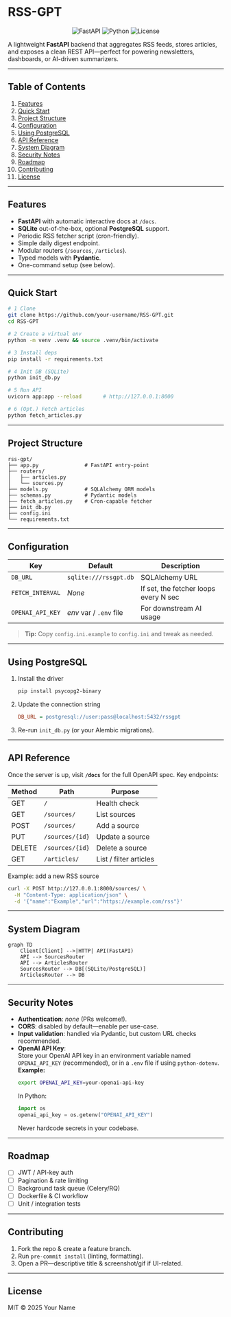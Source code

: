# RSS-GPT <!-- omit in toc -->

<p align="center">
  <img src="https://img.shields.io/badge/FastAPI-0.110+-green?style=flat-square" alt="FastAPI">
  <img src="https://img.shields.io/badge/Python-3.10%2B-blue?style=flat-square" alt="Python">
  <img src="https://img.shields.io/badge/License-MIT-lightgrey?style=flat-square" alt="License">
</p>

A lightweight **FastAPI** backend that aggregates RSS feeds, stores articles, and exposes a clean REST API—perfect for powering newsletters, dashboards, or AI-driven summarizers.

---

## Table of Contents <!-- omit in toc -->
1. [Features](#features)
2. [Quick Start](#quick-start)
3. [Project Structure](#project-structure)
4. [Configuration](#configuration)
5. [Using PostgreSQL](#using-postgresql)
6. [API Reference](#api-reference)
7. [System Diagram](#system-diagram)
8. [Security Notes](#security-notes)
9. [Roadmap](#roadmap)
10. [Contributing](#contributing)
11. [License](#license)

---

## Features
- **FastAPI** with automatic interactive docs at `/docs`.
- **SQLite** out-of-the-box, optional **PostgreSQL** support.
- Periodic RSS fetcher script (cron-friendly).
- Simple daily digest endpoint.
- Modular routers (`/sources`, `/articles`).
- Typed models with **Pydantic**.
- One-command setup (see below).

---

## Quick Start

```bash
# 1 Clone
git clone https://github.com/your-username/RSS-GPT.git
cd RSS-GPT

# 2 Create a virtual env
python -m venv .venv && source .venv/bin/activate

# 3 Install deps
pip install -r requirements.txt

# 4 Init DB (SQLite)
python init_db.py

# 5 Run API
uvicorn app:app --reload       # http://127.0.0.1:8000

# 6 (Opt.) Fetch articles
python fetch_articles.py
```

---

## Project Structure

```
rss-gpt/
├── app.py               # FastAPI entry-point
├── routers/
│   ├── articles.py
│   └── sources.py
├── models.py            # SQLAlchemy ORM models
├── schemas.py           # Pydantic models
├── fetch_articles.py    # Cron-capable fetcher
├── init_db.py
├── config.ini
└── requirements.txt
```

---

## Configuration

| Key              | Default                 | Description                           |
| ---------------- | ----------------------- | ------------------------------------- |
| `DB_URL`         | `sqlite:///rssgpt.db`   | SQLAlchemy URL                        |
| `FETCH_INTERVAL` | *None*                  | If set, the fetcher loops every N sec |
| `OPENAI_API_KEY` | *env* var / `.env` file | For downstream AI usage               |

> **Tip:** Copy `config.ini.example` to `config.ini` and tweak as needed.

---

## Using PostgreSQL

1. Install the driver

   ```bash
   pip install psycopg2-binary
   ```

2. Update the connection string

   ```ini
   DB_URL = postgresql://user:pass@localhost:5432/rssgpt
   ```

3. Re-run `init_db.py` (or your Alembic migrations).

---

## API Reference

Once the server is up, visit **`/docs`** for the full OpenAPI spec.
Key endpoints:

| Method | Path            | Purpose                |
| ------ | --------------- | ---------------------- |
| GET    | `/`             | Health check           |
| GET    | `/sources/`     | List sources           |
| POST   | `/sources/`     | Add a source           |
| PUT    | `/sources/{id}` | Update a source        |
| DELETE | `/sources/{id}` | Delete a source        |
| GET    | `/articles/`    | List / filter articles |

Example: add a new RSS source

```bash
curl -X POST http://127.0.0.1:8000/sources/ \
  -H "Content-Type: application/json" \
  -d '{"name":"Example","url":"https://example.com/rss"}'
```

---

## System Diagram

```mermaid
graph TD
    Client[Client] -->|HTTP| API(FastAPI)
    API --> SourcesRouter
    API --> ArticlesRouter
    SourcesRouter --> DB[(SQLite/PostgreSQL)]
    ArticlesRouter --> DB
```

---

## Security Notes

* **Authentication**: *none* (PRs welcome!).
* **CORS**: disabled by default—enable per use-case.
* **Input validation**: handled via Pydantic, but custom URL checks recommended.
* **OpenAI API Key**:  
  Store your OpenAI API key in an environment variable named `OPENAI_API_KEY` (recommended), or in a `.env` file if using `python-dotenv`.  
  **Example:**
  ```bash
  export OPENAI_API_KEY=your-openai-api-key
  ```
  In Python:
  ```python
  import os
  openai_api_key = os.getenv("OPENAI_API_KEY")
  ```
  Never hardcode secrets in your codebase.

---

## Roadmap

* [ ] JWT / API-key auth
* [ ] Pagination & rate limiting
* [ ] Background task queue (Celery/RQ)
* [ ] Dockerfile & CI workflow
* [ ] Unit / integration tests

---

## Contributing

1. Fork the repo & create a feature branch.
2. Run `pre-commit install` (linting, formatting).
3. Open a PR—descriptive title & screenshot/gif if UI-related.

---

## License

MIT © 2025 Your Name
